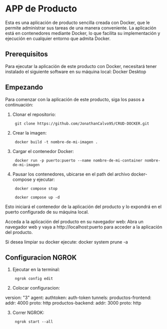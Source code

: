 # APP de Producto

Esta es una aplicación de producto sencilla creada con Docker, que le permite administrar sus tareas de una manera conveniente. La aplicación está en contenedores mediante Docker, lo que facilita su implementación y ejecución en cualquier entorno que admita Docker.

## Prerequisitos

Para ejecutar la aplicación de este producto con Docker, necesitará tener instalado el siguiente software en su máquina local: Docker Desktop

## Empezando

Para comenzar con la aplicación de este producto, siga los pasos a continuación:

1. Clonar el repositorio:

        git clone https://github.com/JonathanCalvo95/CRUD-DOCKER.git

2. Crear la imagen:
 
        docker build -t nombre-de-mi-imagen .
        
3. Cargar el contenedor Docker:
 
        docker run -p puerto:puerto --name nombre-de-mi-container nombre-de-mi-imagen

4. Pausar los contenedores, ubicarse en el path del archivo docker-compose y ejecutar:
 
        docker compose stop

        docker compose up -d

Esto iniciará el contenedor de la aplicación del producto y lo expondrá en el puerto configurado de su máquina local.

Acceda a la aplicación del producto en su navegador web:
    Abra un navegador web y vaya a http://localhost:puerto para acceder a la aplicación del producto.

Si desea limpiar su docker ejecute: docker system prune -a

## Configuracion NGROK

1. Ejecutar en la terminal:

        ngrok config edit

2. Colocar configuracion:
 
version: "3"
agent:
    authtoken: auth-token
tunnels:
  productos-frontend:
    addr: 4000
    proto: http
  productos-backend:
    addr: 3000
    proto: http


3. Correr NGROK:

        ngrok start --all
